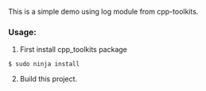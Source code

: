 This is a simple demo using log module from cpp-toolkits.

### Usage:

1. First install cpp_toolkits package
```
$ sudo ninja install

```
2. Build this project.
